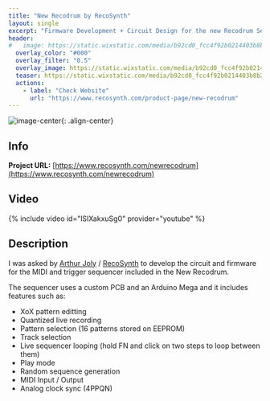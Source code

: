 ```yaml
---
title: "New Recodrum by RecoSynth"
layout: single
excerpt: "Firmware Development + Circuit Design for the new Recodrum Sequencer"
header:
#   image: https://static.wixstatic.com/media/b92cd0_fcc4f92b0214403b8b297532525e38e7~mv2.jpg/v1/fill/w_676,h_652,al_c,q_85,usm_0.66_1.00_0.01/b92cd0_fcc4f92b0214403b8b297532525e38e7~mv2.jpg
  overlay_color: "#000"
  overlay_filter: "0.5"
  overlay_image: https://static.wixstatic.com/media/b92cd0_fcc4f92b0214403b8b297532525e38e7~mv2.jpg/v1/fill/w_676,h_652,al_c,q_85,usm_0.66_1.00_0.01/b92cd0_fcc4f92b0214403b8b297532525e38e7~mv2.jpg
  teaser: https://static.wixstatic.com/media/b92cd0_fcc4f92b0214403b8b297532525e38e7~mv2.jpg/v1/fill/w_676,h_652,al_c,q_85,usm_0.66_1.00_0.01/b92cd0_fcc4f92b0214403b8b297532525e38e7~mv2.jpg
  actions:
    - label: "Check Website"
      url: "https://www.recosynth.com/product-page/new-recodrum"
---
```


![image-center](https://static.wixstatic.com/media/b92cd0_fcc4f92b0214403b8b297532525e38e7~mv2.jpg/v1/fill/w_676,h_652,al_c,q_85,usm_0.66_1.00_0.01/b92cd0_fcc4f92b0214403b8b297532525e38e7~mv2.jpg){: .align-center}

## Info

**Project URL:** [https://www.recosynth.com/newrecodrum](https://www.recosynth.com/newrecodrum)


## Video

{% include video id="lSIXakxuSg0" provider="youtube" %}

## Description

I was asked by [Arthur Joly](http://instagram.com/arthurjoly) / [RecoSynth](http://recosynth.com) to develop the circuit and firmware for the MIDI and trigger sequencer included in the New Recodrum.

The sequencer uses a custom PCB and an Arduino Mega and it includes features such as:

- XoX pattern editting 
- Quantized live recording
- Pattern selection (16 patterns stored on EEPROM)
- Track selection
- Live sequencer looping (hold FN and click on two steps to loop between them)
- Play mode
- Random sequence generation
- MIDI Input / Output
- Analog clock sync (4PPQN)

